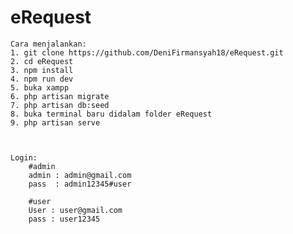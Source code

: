 # eRequest
    Cara menjalankan:
    1. git clone https://github.com/DeniFirmansyah18/eRequest.git
    2. cd eRequest
    3. npm install
    4. npm run dev
    5. buka xampp
    6. php artisan migrate
    7. php artisan db:seed
    8. buka terminal baru didalam folder eRequest
    9. php artisan serve


    
    Login:
        #admin
        admin : admin@gmail.com
        pass  : admin12345#user
        
        #user
        User : user@gmail.com
        pass : user12345
